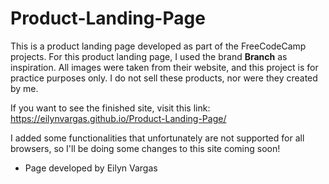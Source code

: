 # Product-Landing-Page
This is a product landing page developed as part of the FreeCodeCamp projects.
For this product landing page, I used the brand **Branch** as inspiration. All images were taken from their website, and this project is for practice purposes only. I do not sell these products, nor were they created by me.

If you want to see the finished site, visit this link: https://eilynvargas.github.io/Product-Landing-Page/

I added some functionalities that unfortunately are not supported for all browsers, so I'll be doing some changes to this site coming soon!
- Page developed by Eilyn Vargas

